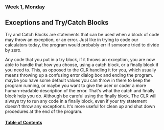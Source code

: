 ### Week 1, Monday  
## Exceptions and Try/Catch Blocks
Try and Catch Blocks are statements that can be used when a block of code may throw an exception, or an error. 
Just like in trying to code our calculators today, the program would probably err if someone tried to divide by zero.

Any code that you put in a try block, if it throws an exception, you are now able to handle that how you choose, 
using a catch block, or a finally block if you need to. This, as opposed to the CLR handling it for you, 
which usually means throwing up a confusing error dialog box and ending the program. maybe you have some default values 
you can throw in there to keep the program running, or maybe you want to give the user or coder a more human-readable description 
of the error. That's what the catch and finally block help you do. Although be careful using the finally block. 
The CLR will always try to run any code in a finally block, even if your try statement doesn't throw any exceptions. 
It's more useful for clean up and shut down procedures at the end of the program.

#### [Table of Contents](https://hcoggers.github.io/Reading-Notes-Repository/)
